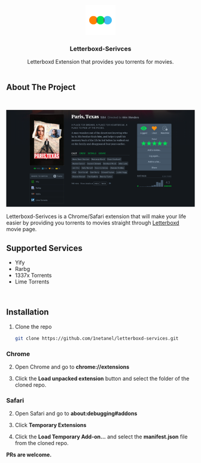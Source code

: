 <br />
<p align="center">
  <a href="https://github.com/1netanel/letterboxd-services.git">
    <img src="icon.svg" alt="Logo" width="80" height="80">
  </a>  
  
  <h3 align="center">Letterboxd-Serivces</h3>

  <p align="center">
    Letterboxd Extension that provides you torrents for movies.
    <br />
    <br />

## About The Project

<br />

![full page](screenshot.png)

Letterboxd-Serivces is a Chrome/Safari extension that will make your life easier by providing you torrents to movies
straight through [Letterboxd](https://www.example.com/my%20great%20page) movie page.

## Supported Services

- Yify
- Rarbg
- 1337x Torrents
- Lime Torrents

<br />

## Installation

1. Clone the repo
   ```sh
   git clone https://github.com/1netanel/letterboxd-services.git
   ```

### Chrome

2. Open Chrome and go to **chrome://extensions**

3. Click the **Load unpacked extension** button and select the folder of the cloned repo.

### Safari

2. Open Safari and go to **about:debugging#addons**

3. Click **Temporary Extensions**

4. Click the **Load Temporary Add-on…** and select the **manifest.json** file from the cloned repo.

**PRs are welcome.**
